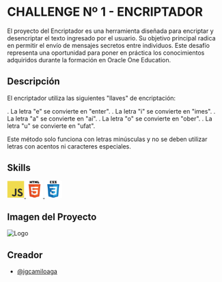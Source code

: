 
# CHALLENGE Nº 1 - ENCRIPTADOR 

El proyecto del Encriptador es una herramienta diseñada para encriptar y desencriptar el texto ingresado por el usuario. Su objetivo principal radica en permitir el envío de mensajes secretos entre individuos. Este desafío representa una oportunidad para poner en práctica los conocimientos adquiridos durante la formación en Oracle One Education.

## Descripción
El encriptador utiliza las siguientes "llaves" de encriptación:

. La letra "e" se convierte en "enter".
. La letra "i" se convierte en "imes".
. La letra "a" se convierte en "ai".
. La letra "o" se convierte en "ober".
. La letra "u" se convierte en "ufat".

Este método solo funciona con letras minúsculas y no se deben utilizar letras con acentos ni caracteres especiales.

## Skills
<a href="https://developer.mozilla.org/en-US/docs/Web/JavaScript" target="_blank" rel="noreferrer"> <img src="https://raw.githubusercontent.com/devicons/devicon/master/icons/javascript/javascript-original.svg" alt="javascript" width="40" height="40"/> </a> <a href="https://www.w3.org/html/" target="_blank" rel="noreferrer"> <img src="https://raw.githubusercontent.com/devicons/devicon/master/icons/html5/html5-original-wordmark.svg" alt="html5" width="40" height="40"/> </a> <a href="https://www.w3schools.com/css/" target="_blank" rel="noreferrer"> <img src="https://raw.githubusercontent.com/devicons/devicon/master/icons/css3/css3-original-wordmark.svg" alt="css3" width="40" height="40"/> </a>

## Imagen del Proyecto
![Logo](https://user-images.githubusercontent.com/91544872/157673573-5e781ce9-601c-4ea3-9db1-b60bebf717aa.png)


## Creador
- [@jgcamiloaga](https://www.github.com/jgcamiloaga)
